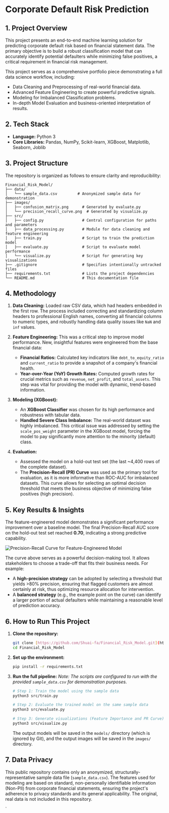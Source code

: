 
# Corporate Default Risk Prediction

## 1. Project Overview

This project presents an end-to-end machine learning solution for predicting corporate default risk based on financial statement data. The primary objective is to build a robust classification model that can accurately identify potential defaulters while minimizing false positives, a critical requirement in financial risk management.

This project serves as a comprehensive portfolio piece demonstrating a full data science workflow, including:
- Data Cleaning and Preprocessing of real-world financial data.
- Advanced Feature Engineering to create powerful predictive signals.
- Modeling for Imbalanced Classification problems.
- In-depth Model Evaluation and business-oriented interpretation of results.

## 2. Tech Stack
- **Language:** Python 3
- **Core Libraries:** Pandas, NumPy, Scikit-learn, XGBoost, Matplotlib, Seaborn, Joblib

## 3. Project Structure
The repository is organized as follows to ensure clarity and reproducibility:

```text
Financial_Risk_Model/
├── data/
│   └── sample_data.csv         # Anonymized sample data for demonstration
├── images/
│   ├── confusion_matrix.png      # Generated by evaluate.py
│   └── precision_recall_curve.png  # Generated by visualize.py
├── src/
│   ├── config.py                 # Central configuration for paths and parameters
│   ├── data_processing.py        # Module for data cleaning and feature engineering
│   ├── train.py                  # Script to train the prediction model
│   ├── evaluate.py               # Script to evaluate model performance
│   └── visualize.py              # Script for generating key visualizations
├── .gitignore                    # Specifies intentionally untracked files
├── requirements.txt              # Lists the project dependencies
└── README.md                     # This documentation file
````

## 4\. Methodology

1.  **Data Cleaning:** Loaded raw CSV data, which had headers embedded in the first row. The process included correcting and standardizing column headers to professional English names, converting all financial columns to numeric types, and robustly handling data quality issues like `NaN` and `inf` values.

2.  **Feature Engineering:** This was a critical step to improve model performance. New, insightful features were engineered from the base financial data:

      - **Financial Ratios:** Calculated key indicators like `debt_to_equity_ratio` and `current_ratio` to provide a snapshot of a company's financial health.
      - **Year-over-Year (YoY) Growth Rates:** Computed growth rates for crucial metrics such as `revenue`, `net_profit`, and `total_assets`. This step was vital for providing the model with dynamic, trend-based information.

3.  **Modeling (XGBoost):**

      - An **XGBoost Classifier** was chosen for its high performance and robustness with tabular data.
      - **Handled Severe Class Imbalance:** The real-world dataset was highly imbalanced. This critical issue was addressed by setting the `scale_pos_weight` parameter in the XGBoost model, forcing the model to pay significantly more attention to the minority (default) class.

4.  **Evaluation:**

      - Assessed the model on a hold-out test set (the last \~4,400 rows of the complete dataset).
      - The **Precision-Recall (PR) Curve** was used as the primary tool for evaluation, as it is more informative than ROC-AUC for imbalanced datasets. This curve allows for selecting an optimal decision threshold that meets the business objective of minimizing false positives (high precision).

## 5. Key Results & Insights

The feature-engineered model demonstrates a significant performance improvement over a baseline model. The final Precision-Recall AUC score on the hold-out test set reached **0.70**, indicating a strong predictive capability.

![Precision-Recall Curve for Feature-Engineered Model](images/precision_recall_curve.png)

The curve above serves as a powerful decision-making tool. It allows stakeholders to choose a trade-off that fits their business needs. For example:
- A **high-precision strategy** can be adopted by selecting a threshold that yields >80% precision, ensuring that flagged customers are almost certainly at risk, thus optimizing resource allocation for intervention.
- A **balanced strategy** (e.g., the example point on the curve) can identify a larger portion of actual defaulters while maintaining a reasonable level of prediction accuracy.

## 6\. How to Run This Project

1.  **Clone the repository:**

    ```bash
    git clone [https://github.com/Shuai-fa/Financial_Risk_Model.git](https://github.com/Shuai-fa/Financial_Risk_Model.git)
    cd Financial_Risk_Model
    ```

2.  **Set up the environment:**

    ```bash
    pip install -r requirements.txt
    ```

3.  **Run the full pipeline:**
    *Note: The scripts are configured to run with the provided `sample_data.csv` for demonstration purposes.*

    ```bash
    # Step 1: Train the model using the sample data
    python3 src/train.py

    # Step 2: Evaluate the trained model on the same sample data
    python3 src/evaluate.py

    # Step 3: Generate visualizations (Feature Importance and PR Curve)
    python3 src/visualize.py
    ```

    The output models will be saved in the `models/` directory (which is ignored by Git), and the output images will be saved in the `images/` directory.

## 7\. Data Privacy

This public repository contains only an anonymized, structurally-representative sample data file (`sample_data.csv`). The features used for modeling are based on standard, non-personally identifiable information (Non-PII) from corporate financial statements, ensuring the project's adherence to privacy standards and its general applicability. The original, real data is not included in this repository.

`